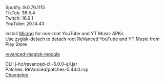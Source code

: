 Spotify: 9.0.76.1115  
TikTok: 36.5.4  
Twitch: 16.9.1  
YouTube: 20.14.43  

Install [Microg](https://github.com/ReVanced/GmsCore/releases) for non-root YouTube and YT Music APKs  
Use [zygisk-detach](https://github.com/j-hc/zygisk-detach) to detach root ReVanced YouTube and YT Music from Play Store  

[revanced-magisk-module](https://github.com/j-hc/revanced-magisk-module)
  
CLI: j-hc/revanced-cli-5.0.0-all.jar  
Patches: ReVanced/patches-5.44.0.rvp  
[Changelog](https://github.com/ReVanced/revanced-patches/releases/tag/v5.44.0)  
